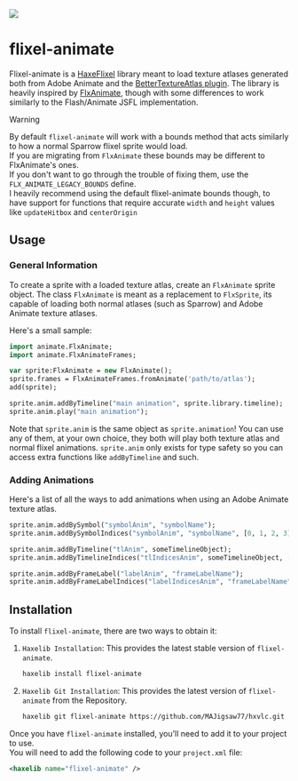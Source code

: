 <img src="https://github.com/MaybeMaru/flixel-animate/raw/main/logo.png" align="center" />

# flixel-animate

Flixel-animate is a [HaxeFlixel](https://haxeflixel.com/) library meant to load texture atlases generated both from Adobe Animate and the [BetterTextureAtlas plugin](https://github.com/Dot-Stuff/BetterTextureAtlas).
The library is heavily inspired by [FlxAnimate](https://github.com/Dot-Stuff/flxanimate), though with some differences to work similarly to the Flash/Animate JSFL implementation.

> [!WARNING]
> By default ``flixel-animate`` will work with a bounds method that acts similarly to how a normal Sparrow flixel sprite would load. <br/>
> If you are migrating from ``FlxAnimate`` these bounds may be different to FlxAnimate's ones. <br/>
> If you don't want to go through the trouble of fixing them, use the ``FLX_ANIMATE_LEGACY_BOUNDS`` define. <br/>
> I heavily recommend using the default flixel-animate bounds though, to have support for functions that require accurate ``width`` and ``height`` values like ``updateHitbox`` and ``centerOrigin``

## Usage

### General Information

To create a sprite with a loaded texture atlas, create an ``FlxAnimate`` sprite object.
The class ``FlxAnimate`` is meant as a replacement to ``FlxSprite``, its capable of loading both
normal atlases (such as Sparrow) and Adobe Animate texture atlases.

Here's a small sample:

```haxe
import animate.FlxAnimate;
import animate.FlxAnimateFrames;

var sprite:FlxAnimate = new FlxAnimate();
sprite.frames = FlxAnimateFrames.fromAnimate('path/to/atlas');
add(sprite);

sprite.anim.addByTimeline("main animation", sprite.library.timeline);
sprite.anim.play("main animation");
```

Note that ``sprite.anim`` is the same object as ``sprite.animation``!
You can use any of them, at your own choice, they both will play both texture atlas and normal flixel animations.
``sprite.anim`` only exists for type safety so you can access extra functions like ``addByTimeline`` and such.

### Adding Animations

Here's a list of all the ways to add animations when using an Adobe Animate texture atlas.

```haxe
sprite.anim.addBySymbol("symbolAnim", "symbolName");
sprite.anim.addBySymbolIndices("symbolAnim", "symbolName", [0, 1, 2, 3]);

sprite.anim.addByTimeline("tlAnim", someTimelineObject);
sprite.anim.addByTimelineIndices("tlIndicesAnim", someTimelineObject, [0, 1, 2, 3]);

sprite.anim.addByFrameLabel("labelAnim", "frameLabelName");
sprite.anim.addByFrameLabelIndices("labelIndicesAnim", "frameLabelName", [0, 1, 2, 3])
```

## Installation

To install ``flixel-animate``, there are two ways to obtain it:

1. ``Haxelib Installation``: This provides the latest stable version of ``flixel-animate``.

   ```bash
   haxelib install flixel-animate
   ```

3. ``Haxelib Git Installation``: This provides the latest version of ``flixel-animate`` from the Repository.

   ```bash
   haxelib git flixel-animate https://github.com/MAJigsaw77/hxvlc.git
   ```

Once you have ``flixel-animate`` installed, you'll need to add it to your project to use. <br/>
You will need to add the following code to your ``project.xml`` file:

   ```xml
   <haxelib name="flixel-animate" />
   ```
